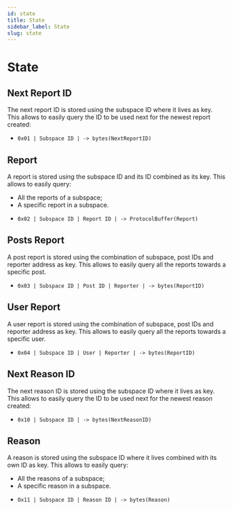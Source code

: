 ```yaml
---
id: state
title: State
sidebar_label: State
slug: state
---
```


# State

## Next Report ID
The next report ID is stored using the subspace ID where it lives as key. This allows to easily query the ID to be used next
for the newest report created:

* `0x01 | Subspace ID | -> bytes(NextReportID)`

## Report
A report is stored using the subspace ID and its ID combined as its key. This allows to easily query:
- All the reports of a subspace;
- A specific report in a subspace.

* `0x02 | Subspace ID | Report ID | -> ProtocolBuffer(Report)`

## Posts Report
A post report is stored using the combination of subspace, post IDs and reporter address as key. This allows to easily query
all the reports towards a specific post.

* `0x03 | Subspace ID | Post ID | Reporter | -> bytes(ReportID)`

## User Report
A user report is stored using the combination of subspace, post IDs and reporter address as key. This allows to easily query
all the reports towards a specific user.

* `0x04 | Subspace ID | User | Reporter | -> bytes(ReportID)`

## Next Reason ID
The next reason ID is stored using the subspace ID where it lives as key. This allows to easily query the ID to be used next
for the newest reason created:

* `0x10 | Subspace ID | -> bytes(NextReasonID)`

## Reason
A reason is stored using the subspace ID where it lives combined with its own ID as key. This allows to easily query:
- All the reasons of a subspace;
- A specific reason in a subspace.

* `Ox11 | Subspace ID | Reason ID | -> bytes(Reason)`